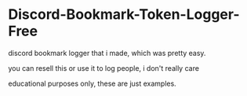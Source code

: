 # Discord-Bookmark-Token-Logger-Free
discord bookmark logger that i made, which was pretty easy.

you can resell this or use it to log people, i don't really care

educational purposes only, these are just examples.
